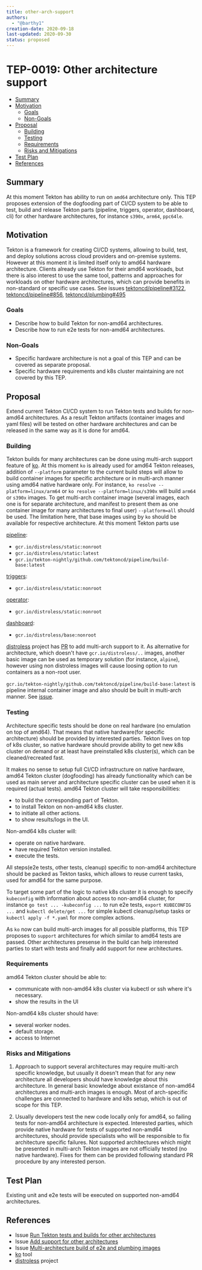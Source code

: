 ```yaml
---
title: other-arch-support
authors:
  - "@barthy1"
creation-date: 2020-09-18
last-updated: 2020-09-30
status: proposed
---
```


# TEP-0019: Other architecture support

<!-- toc -->
- [Summary](#summary)
- [Motivation](#motivation)
  - [Goals](#goals)
  - [Non-Goals](#non-goals)
- [Proposal](#proposal)
  - [Building](#building)
  - [Testing](#testing)
  - [Requirements](#requirements)
  - [Risks and Mitigations](#risks-and-mitigations)
- [Test Plan](#test-plan)
- [References](#references)
<!-- /toc -->

## Summary

At this moment Tekton has ability to run on `amd64` architecture only. This
TEP proposes extension of the dogfooding part of CI/CD system to be able to
test, build and release Tekton parts (pipeline, triggers, operator, dashboard,
cli) for other hardware architectures, for instance `s390x`, `arm64`, `ppc64le`. 

## Motivation

Tekton is a framework for creating CI/CD systems, allowing to build, test, and
deploy solutions across cloud providers and on-premise systems. However at this
moment it is limited itself only to amd64 hardware architecture. Clients
already use Tekton for their amd64 workloads, but there is also interest to use
the same tool, patterns and approaches for workloads on other hardware
architectures, which can provide benefits in non-standard or specific use cases.
See issues [tektoncd/pipeline#3122](https://github.com/tektoncd/pipeline/issues/3122),
[tektoncd/pipeline#856](https://github.com/tektoncd/pipeline/issues/856#issuecomment-691812832),
[tektoncd/plumbing#495](https://github.com/tektoncd/plumbing/issues/495)

### Goals

- Describe how to build Tekton for non-amd64 architectures.
- Describe how to run e2e tests for non-amd64 architectures.

### Non-Goals

- Specific hardware architecture is not a goal of this TEP and can be covered
as separate proposal.
- Specific hardware requirements and k8s cluster maintaining are not covered 
by this TEP.

## Proposal

Extend current Tekton CI/CD system to run Tekton tests and builds for non-amd64
architectures. As a result Tekton artifacts (container images and yaml files)
will be tested on other hardware architectures and can be released in the same
way as it is done for amd64.

### Building

Tekton builds for many architectures can be done using multi-arch support 
feature of [ko](https://github.com/google/ko). At this moment `ko` is already
used for amd64 Tekton releases, addition of `--platform` parameter to the
current build steps will allow to build container images for specific
architecture or in multi-arch manner using amd64 native hardware only. For
instance, `ko resolve --platform=linux/arm64` or `ko resolve --platform=linux/s390x`
will build `arm64` or `s390x` images. To get multi-arch container image
(several images, each one is for separate architecture, and manifest to present
them as one container image for many architectures to final user) `--platform=all`
should be used.
The limitation here, that base images using by `ko` should be available for
respective architecture. At this moment Tekton parts use

[pipeline](https://github.com/tektoncd/pipeline):
- `gcr.io/distroless/static:nonroot`
- `gcr.io/distroless/static:latest`
- `gcr.io/tekton-nightly/github.com/tektoncd/pipeline/build-base:latest`

[triggers](https://github.com/tektoncd/triggers):
- `gcr.io/distroless/static:nonroot`

[operator](https://github.com/tektoncd/operator/):
- `gcr.io/distroless/static:nonroot`

[dashboard](https://github.com/tektoncd/dashboard/):
- `gcr.io/distroless/base:nonroot`

[distroless](https://github.com/GoogleContainerTools/distroless) project has
[PR](https://github.com/GoogleContainerTools/distroless/pull/595) to add
multi-arch support to it. As alternative for architecture, which doesn't have
`gcr.io/distroless/..` images, another basic image can be used as temporary
solution (for instance, `alpine`), however using non distroless images will
cause loosing option to run containers as a non-root user.

`gcr.io/tekton-nightly/github.com/tektoncd/pipeline/build-base:latest` is
pipeline internal container image and also should be built in multi-arch
manner. See [issue](https://github.com/tektoncd/plumbing/issues/592).

### Testing

Architecture specific tests should be done on real hardware (no emulation
on top of amd64). That means that native hardware(for specific architecture)
should be provided by interested parties. Tekton lives on top of k8s cluster,
so native hardware should provide ability to get new k8s cluster on demand or
at least have preinstalled k8s cluster(s), which can be cleaned/recreated fast.

It makes no sense to setup full CI/CD infrastructure on native hardware, amd64
Tekton cluster (dogfooding) has already functionality which can be used as main
server and architecture specific cluster can be used when it is required
(actual tests).
amd64 Tekton cluster will take responsibilities:
- to build the corresponding part of Tekton.
- to install Tekton on non-amd64 k8s cluster.
- to initiate all other actions.
- to show results/logs in the UI.

Non-amd64 k8s cluster will:
- operate on native hardware.
- have required Tekton version installed.
- execute the tests.

All steps(e2e tests, other tests, cleanup) specific to non-amd64 architecture
should be packed as Tekton tasks, which allows to reuse current tasks, used
for amd64 for the same purpose.

To target some part of the logic to native k8s cluster it is enough to specify
`kubeconfig` with information about access to non-amd64 cluster, for instance
`go test ... -kubeconfig ...` to run e2e tests, `export KUBECONFIG ...` and
`kubectl delete/get ...` for simple kubectl cleanup/setup tasks or `kubectl
apply -f *.yaml` for more complex actions.

As `ko` now can build multi-arch images for all possible platforms, this TEP
proposes to `support` architectures for which similar to amd64 tests are
passed. Other architectures presense in the build can help interested parties
to start with tests and finally add support for new architectures.

### Requirements

amd64 Tekton cluster should be able to:
- communicate with non-amd64 k8s cluster via kubectl or ssh where it's
  necessary.
- show the results in the UI

Non-amd64 k8s cluster should have:
- several worker nodes.
- default storage.
- access to Internet

### Risks and Mitigations

1. Approach to support several architectures may require multi-arch specific
knowledge, but usually it doesn't mean that for any new architecture all
developers should have knowledge about this architecture. In general basic
knowledge about existance of non-amd64 architectures and multi-arch images
is enough. Most of arch-specific challenges are connected to hardware and
k8s setup, which is out of scope for this TEP.

2. Usually developers test the new code locally only for amd64, so failing tests
for non-amd64 architecture is expected.
Interested parties, which provide native hardware for tests of supported
non-amd64 architectures, should provide specialists who will be responsible
to fix architecture specific failures.
Not supported architectures which might be presented in multi-arch
Tekton images are not officially tested (no native hardware). Fixes for them
can be provided following standard PR procedure by any interested person.

## Test Plan

Existing unit and e2e tests will be executed on supported non-amd64
architectures. 

## References

- Issue [Run Tekton tests and builds for other architectures](https://github.com/tektoncd/plumbing/issues/495)
- Issue [Add support for other architectures](https://github.com/tektoncd/pipeline/issues/856)
- Issue [Multi-architecture build of e2e and plumbing images](https://github.com/tektoncd/plumbing/issues/592)
- [ko](https://github.com/google/ko) tool
- [distroless](https://github.com/GoogleContainerTools/distroless) project
